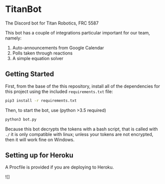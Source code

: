 # TitanBot

The Discord bot for Titan Robotics, FRC 5587

This bot has a couple of integrations particular important for our team, namely:

1. Auto-announcements from Google Calendar
2. Polls taken through reactions
3. A simple equation solver

## Getting Started

First, from the base of the this repository, install all of the dependencies for this project using the included `requirements.txt` file:

```bash
pip3 install -r requirements.txt
```

Then, to start the bot, use (python >3.5 required)

```bash
python3 bot.py
```
Because this bot decrypts the tokens with a bash script, that is called with `./` it is only compatible with linux; unless your tokens are 
not encrypted, then it will work fine on Windows.

## Setting up for Heroku

A Procfile is provided if you are deploying to Heroku.

![]
